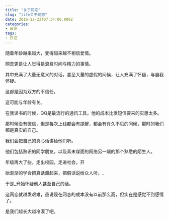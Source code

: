 ```yaml
---
title: "关于网恋"
slug: "life关于网恋"
date: 2016-12-23T07:34:00.000Z
categories:
- 日记
tags:
- 日记
---
```


随着年龄越来越大，变得越来越不相信爱情。 

网恋更是让人觉得是浪费时间与精力的事情。 

其中充满了大量无意义的对话，甚至大量的虚假的问候，让人充满了怀疑，与自我怀疑。 

这都是因为双方的不信任。

这可能与年龄有关。 

在我读书的时候，QQ是最流行的通讯工具，他的成本比发短信要来的实惠太多。

那时候没有微信，但是每次上线都会有提醒，都会有许久不见的问候，那时的我们都是真实的自己。

我们会把自己的真心话讲给他们听。

他们包括熟识的同学朋友，以及素未谋面的网络另一端的那个熟悉的陌生人。 

年级再大了些，走出校园，走进社会。开

始渐渐的学会把真话藏起来，把假话说给众人听。_

于是_开始怀疑他人甚至自己的话。

这网恋就越发艰难，虽说现在网恋的成本没有以前那么高，但实在是感觉不到感情了。 

是我们越长大越冷漠了吧。
